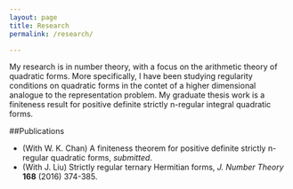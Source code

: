 ```yaml
---
layout: page
title: Research
permalink: /research/

---
```


My research is in number theory, with a focus on the arithmetic theory of quadratic forms. More specifically, I have been studying regularity conditions on quadratic forms in the contet of a higher dimensional analogue to the representation problem. My graduate thesis work is a finiteness result for positive definite strictly n-regular integral quadratic forms.

##Publications
- (With W. K. Chan) A finiteness theorem for positive definite strictly n-regular quadratic forms, *submitted*.
- (With J. Liu) Strictly regular ternary Hermitian forms, *J. Number Theory* **168** (2016) 374-385.


